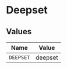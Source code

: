# Deepset


## Values

| Name      | Value     |
| --------- | --------- |
| `DEEPSET` | deepset   |